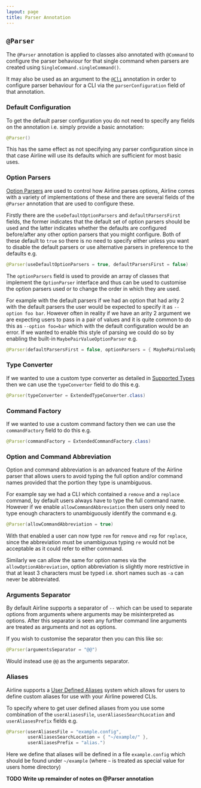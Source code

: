 ```yaml
---
layout: page
title: Parser Annotation
---
```


## `@Parser`

The `@Parser` annotation is applied to classes also annotated with `@Command` to configure the parser behaviour for that single command when parsers are created using `SingleCommand.singleCommand()`.

It may also be used as an argument to the [`@Cli`](cli.html) annotation in order to configure parser behaviour for a CLI via the `parserConfiguration` field of that annotation.

### Default Configuration

To get the default parser configuration you do not need to specify any fields on the annotation i.e. simply provide a basic annotation:

```java
@Parser()
```

This has the same effect as not specifying any parser configuration since in that case Airline will use its defaults which are sufficient for most basic uses.

### Option Parsers

[Option Parsers](../parser/options.html) are used to control how Airline parses options, Airline comes with a variety of implementations of these and there are several fields of the `@Parser` annotation that are used to configure these.

Firstly there are the `useDefaultOptionParsers` and `defaultParsersFirst` fields, the former indicates that the default set of option parsers should be used and the latter indicates whether the defaults are configured before/after any other option parsers that you might configure.  Both of these default to `true` so there is no need to specify either unless you want to disable the default parsers or use alternative parsers in preference to the defaults e.g.

```java
@Parser(useDefaultOptionParsers = true, defaultParsersFirst = false)
```

The `optionParsers` field is used to provide an array of classes that implement the `OptionParser` interface and thus can be used to customise the option parsers used or to change the order in which they are used.

For example with the default parsers if we had an option that had arity 2 with the default parsers the user would be expected to specify it as `--option foo bar`.  However often in reality if we have an arity 2 argument we are expecting users to pass in a pair of values and it is quite common to do this as `--option foo=bar` which with the default configuration would be an error.  If we wanted to enable this style of parsing we could do so by enabling the built-in `MaybePairValueOptionParser` e.g.

```java
@Parser(defaultParsersFirst = false, optionParsers = { MaybePairValueOptionParser.class })
```

### Type Converter

If we wanted to use a custom type converter as detailed in [Supported Types](../practise/types.html) then we can use the `typeConverter` field to do this e.g.

```java
@Parser(typeConverter = ExtendedTypeConverter.class)
```

### Command Factory

If we wanted to use a custom command factory then we can use the `commandFactory` field to do this e.g.

```java
@Parser(commandFactory = ExtendedCommandFactory.class)
```

### Option and Command Abbreviation

Option and command abbreviation is an advanced feature of the Airline parser that allows users to avoid typing the full option and/or command names provided that the portion they type is unambiguous.

For example say we had a CLI which contained a `remove` and a `replace` command, by default users always have to type the full command name.  However if we enable `allowCommandAbbreviation` then users only need to type enough characters to unambiguously identify the command e.g.

```java
@Parser(allowCommandAbbreviation = true)
```

With that enabled a user can now type `rem` for `remove` and `rep` for `replace`, since the abbreviation must be unambiguous typing `re` would not be acceptable as it could refer to either command.

Similarly we can allow the same for option names via the `allowOptionAbbreviation`, option abbreviation is slightly more restrictive in that at least 3 characters must be typed i.e. short names such as `-a` can never be abbreviated.

### Arguments Separator

By default Airline supports a separator of `--` which can be used to separate options from arguments where arguments may be misinterpreted as options.  After this separator is seen any further command line arguments are treated as arguments and not as options.

If you wish to customise the separator then you can this like so:

```java
@Parser(argumentsSeparator = "@@")
```

Would instead use `@@` as the arguments separator.

### Aliases

Airline supports a [User Defined Aliases](../practise/aliases.html) system which allows for users to define custom aliases for use with your Airline powered CLIs.

To specify where to get user defined aliases from you use some combination of the `userAliasesFile`, `userAliasesSearchLocation` and `userAliasesPrefix` fields e.g.

```java
@Parser(userAliasesFile = "example.config",
        userAliasesSearchLocation = { "~/example/" },
        userAliasesPrefix = "alias.")
```

Here we define that aliases will be defined in a file `example.config` which should be found under `~/example` (where `~` is treated as special value for users home directory)

**TODO Write up remainder of notes on @Parser annotation**